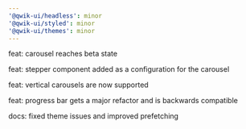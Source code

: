 ```yaml
---
'@qwik-ui/headless': minor
'@qwik-ui/styled': minor
'@qwik-ui/themes': minor
---
```


feat: carousel reaches beta state

feat: stepper component added as a configuration for the carousel

feat: vertical carousels are now supported

feat: progress bar gets a major refactor and is backwards compatible

docs: fixed theme issues and improved prefetching

